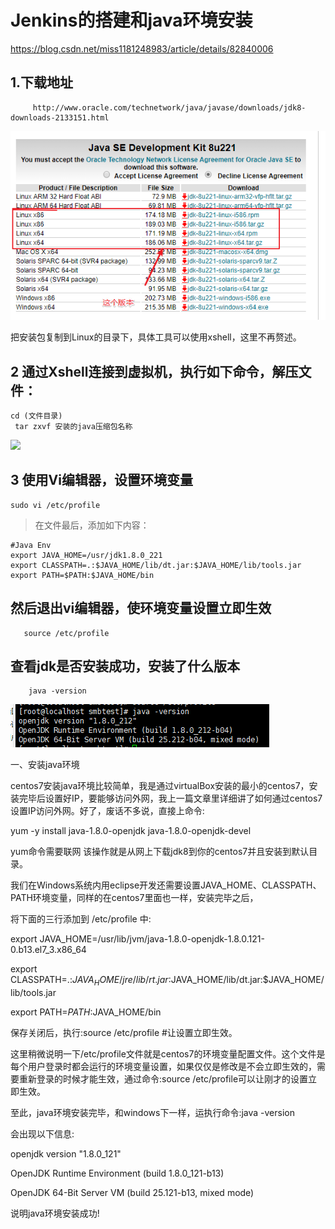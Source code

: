 # Jenkins的搭建和java环境安装

https://blog.csdn.net/miss1181248983/article/details/82840006

## 1.下载地址

         http://www.oracle.com/technetwork/java/javase/downloads/jdk8-downloads-2133151.html

![](img/java/1.png)

把安装包复制到Linux的目录下，具体工具可以使用xshell，这里不再赘述。

## 2 通过Xshell连接到虚拟机，执行如下命令，解压文件：

```
cd (文件目录)
 tar zxvf 安装的java压缩包名称
```

![](img/3.png)

## 3 使用Vi编辑器，设置环境变量


    sudo vi /etc/profile

>在文件最后，添加如下内容：
```
#Java Env
export JAVA_HOME=/usr/jdk1.8.0_221
export CLASSPATH=.:$JAVA_HOME/lib/dt.jar:$JAVA_HOME/lib/tools.jar
export PATH=$PATH:$JAVA_HOME/bin
```
## 然后退出vi编辑器，使环境变量设置立即生效

       source /etc/profile

## 查看jdk是否安装成功，安装了什么版本

        java -version


![](img/java/2.png)





一、安装java环境

centos7安装java环境比较简单，我是通过virtualBox安装的最小的centos7，安装完毕后设置好IP，要能够访问外网，我上一篇文章里详细讲了如何通过centos7设置IP访问外网。好了，废话不多说，直接上命令:

yum -y install java-1.8.0-openjdk java-1.8.0-openjdk-devel

yum命令需要联网 该操作就是从网上下载jdk8到你的centos7并且安装到默认目录。

我们在Windows系统内用eclipse开发还需要设置JAVA_HOME、CLASSPATH、PATH环境变量，同样的在centos7里面也一样，安装完毕之后，

将下面的三行添加到 /etc/profile 中:

export JAVA_HOME=/usr/lib/jvm/java-1.8.0-openjdk-1.8.0.121-0.b13.el7_3.x86_64

export CLASSPATH=.:$JAVA_HOME/jre/lib/rt.jar:$JAVA_HOME/lib/dt.jar:$JAVA_HOME/lib/tools.jar

export PATH=$PATH:$JAVA_HOME/bin

保存关闭后，执行:source /etc/profile #让设置立即生效。

这里稍微说明一下/etc/profile文件就是centos7的环境变量配置文件。这个文件是每个用户登录时都会运行的环境变量设置，如果仅仅是修改是不会立即生效的，需要重新登录的时候才能生效，通过命令:source /etc/profile可以让刚才的设置立即生效。

至此，java环境安装完毕，和windows下一样，运执行命令:java -version

会出现以下信息:

openjdk version "1.8.0_121"

OpenJDK Runtime Environment (build 1.8.0_121-b13)

OpenJDK 64-Bit Server VM (build 25.121-b13, mixed mode)

说明java环境安装成功!
